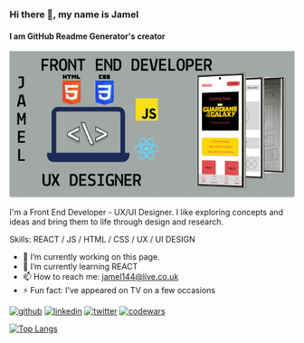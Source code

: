 ### Hi there 👋, my name is Jamel
#### I am GitHub Readme Generator's creator
![I am GitHub Readme Generator's creator](https://github.com/Jamel144/Jamel144/blob/main/Banner%20draft.jpg?raw=true)

I'm a Front End Developer - UX/UI Designer. I like exploring concepts and ideas and bring them to life through design and research.

Skills: REACT / JS / HTML / CSS / UX / UI DESIGN 

- 🔭 I’m currently working on this page. 
- 🌱 I’m currently learning REACT 
- 📫 How to reach me: jamel144@live.co.uk 
- ⚡ Fun fact: I've appeared on TV on a few occasions  


[<img src='https://cdn.jsdelivr.net/npm/simple-icons@3.0.1/icons/github.svg' alt='github' height='40'>](https://github.com/Jamel144)  [<img src='https://cdn.jsdelivr.net/npm/simple-icons@3.0.1/icons/linkedin.svg' alt='linkedin' height='40'>](https://www.linkedin.com/in/www.linkedin.com/in/jamel-johnson-3bb434238/)  [<img src='https://cdn.jsdelivr.net/npm/simple-icons@3.0.1/icons/twitter.svg' alt='twitter' height='40'>](https://twitter.com/https://twitter.com/_jjohnson93)  [<img src='https://cdn.jsdelivr.net/npm/simple-icons@3.0.1/icons/codewars.svg' alt='codewars' height='40'>](https://www.codewars.com/users/jamel144)  

[![Top Langs](https://github-readme-stats.vercel.app/api/top-langs/?username=Jamel144)](https://github.com/anuraghazra/github-readme-stats)


